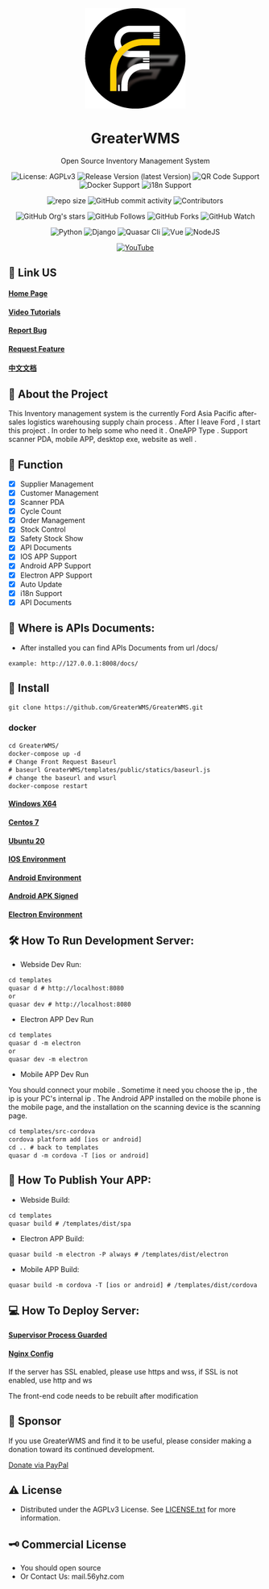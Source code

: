 <div align="center">
  <img src="static/img/logo.png" alt="GreaterWMS logo" width="200" height="auto" />
  <h1>GreaterWMS</h1>
  <p>Open Source Inventory Management System </p>

<!-- Badges -->
![License: AGPLv3](https://img.shields.io/github/license/Singosgu/GreaterWMS)
![Release Version (latest Version)](https://img.shields.io/github/v/release/GreaterWMS/GreaterWMS?color=orange&include_prereleases)
![QR Code Support](https://img.shields.io/badge/QR--Code-Support-orange.svg)
![Docker Support](https://img.shields.io/badge/Docker-Support-orange.svg)
![i18n Support](https://img.shields.io/badge/i18n-Support-orange.svg)

![repo size](https://img.shields.io/github/repo-size/GreaterWMS/GreaterWMS)
![GitHub commit activity](https://img.shields.io/github/commit-activity/m/GreaterWMS/GreaterWMS)
![Contributors](https://img.shields.io/github/contributors/GreaterWMS/GreaterWMS?color=blue)

![GitHub Org's stars](https://img.shields.io/github/stars/GreaterWMS?style=social)
![GitHub Follows](https://img.shields.io/github/followers/Singosgu?style=social)
![GitHub Forks](https://img.shields.io/github/forks/GreaterWMS/GreaterWMS?style=social)
![GitHub Watch](https://img.shields.io/github/watchers/GreaterWMS/GreaterWMS?style=social)

![Python](https://img.shields.io/badge/Python-3.9.5-yellowgreen)
![Django](https://img.shields.io/badge/Django-3.1.14-yellowgreen)
![Quasar Cli](https://img.shields.io/badge/Quasar/cli-1.2.1-yellowgreen)
![Vue](https://img.shields.io/badge/Vue-2.6.0-yellowgreen)
![NodeJS](https://img.shields.io/badge/NodeJS-14.19.3-yellowgreen)

[![YouTube](https://img.shields.io/youtube/channel/subscribers/UCPW1wciGMIEh7CYOdLnsloA?color=red&label=YouTube&logo=youtube&style=for-the-badge)](https://www.youtube.com/channel/UCPW1wciGMIEh7CYOdLnsloA)
</div>

[//]: # (Some Link)
## :rocket: Link US
<h4>
    <a href="https://www.56yhz.com/">Home Page</a>
</h4>
<h4>
  <a href="https://www.youtube.com/channel/UCPW1wciGMIEh7CYOdLnsloA">Video Tutorials</a>
</h4>
<h4>
  <a href="https://github.com/GreaterWMS/GreaterwMS/issues/new?template=bug_report.md&title=[BUG]">Report Bug</a>
</h4>
<h4>   
  <a href="https://github.com/GreaterWMS/GreaterWMS/issues/new?template=feature_request.md&title=[FR]">Request Feature</a>
</h4>
<h4>
  <a href="https://gitee.com/GreaterwMS/GreaterWMS/blob/master/README.zh-CN.md">中文文档</a>
</h4>

[//]: # (About the Project)
## :star2: About the Project

This Inventory management system is the currently Ford Asia Pacific after-sales logistics warehousing supply chain process .
After I leave Ford , I start this project . In order to help some who need it . 
OneAPP Type . Support scanner PDA, mobile APP, desktop exe, website as well .

[//]: # (Function)
## :dart: Function

* [x] Supplier Management
* [x] Customer Management
* [x] Scanner PDA
* [x] Cycle Count
* [x] Order Management
* [x] Stock Control
* [x] Safety Stock Show
* [x] API Documents
* [x] IOS APP Support
* [x] Android APP Support
* [x] Electron APP Support
* [x] Auto Update
* [x] i18n Support
* [x] API Documents

[//]: # (development)
## :eyes: Where is APIs Documents:

- After installed you can find APIs Documents from url /docs/

~~~shell
example: http://127.0.0.1:8008/docs/
~~~

[//]: # (Install)
## :compass: Install
~~~shell
git clone https://github.com/GreaterWMS/GreaterWMS.git
~~~

### docker
~~~shell
cd GreaterWMS/
docker-compose up -d
# Change Front Request Baseurl
# baseurl GreaterWMS/templates/public/statics/baseurl.js
# change the baseurl and wsurl
docker-compose restart
~~~

<h4>
  <a href="https://www.56yhz.com/en-us/docs/2/3/">Windows X64</a>
</h4>
<h4>
  <a href="https://www.56yhz.com/en-us/docs/2/4/">Centos 7</a>
</h4>
<h4>
  <a href="https://www.56yhz.com/en-us/docs/2/5/">Ubuntu 20</a>
</h4>
<h4>
  <a href="https://www.56yhz.com/en-us/docs/2/6/">IOS Environment</a>
</h4>
<h4>
  <a href="https://www.56yhz.com/en-us/docs/2/7/">Android Environment</a>
</h4>
<h4>
  <a href="https://www.56yhz.com/en-us/docs/2/8/">Android APK Signed</a>
</h4>
<h4>
  <a href="https://www.56yhz.com/en-us/docs/2/11/">Electron Environment</a>
</h4>

[//]: # (development)
## :hammer_and_wrench: How To Run Development Server:

- Webside Dev Run:

~~~shell
cd templates
quasar d # http://localhost:8080
or
quasar dev # http://localhost:8080
~~~

- Electron APP Dev Run

~~~shell
cd templates
quasar d -m electron
or
quasar dev -m electron
~~~

- Mobile APP Dev Run

You should connect your mobile . Sometime it need you choose the ip , the ip is your PC's internal ip . 
The Android APP installed on the mobile phone is the mobile page, and the installation on the scanning device is the scanning page.

~~~shell
cd templates/src-cordova
cordova platform add [ios or android]
cd .. # back to templates
quasar d -m cordova -T [ios or android]
~~~

[//]: # (publish)
## :trumpet: How To Publish Your APP:

- Webside Build:

~~~shell
cd templates
quasar build # /templates/dist/spa
~~~

- Electron APP Build:

~~~shell
quasar build -m electron -P always # /templates/dist/electron
~~~

- Mobile APP Build:

~~~shell
quasar build -m cordova -T [ios or android] # /templates/dist/cordova
~~~

[//]: # (deploy)
## :computer: How To Deploy Server:

<h4>
  <a href="https://www.56yhz.com/en-us/docs/2/9/">Supervisor Process Guarded</a>
</h4>
<h4>
  <a href="https://www.56yhz.com/en-us/docs/2/10/">Nginx Config</a>
</h4>

If the server has SSL enabled, please use https and wss, if SSL is not enabled, use http and ws

The front-end code needs to be rebuilt after modification

<!-- Sponsor -->
## :money_with_wings: Sponsor

If you use GreaterWMS and find it to be useful, please consider making a donation toward its continued development.

[Donate via PayPal](https://paypal.me/singosgu)

<!-- License -->
## :warning: License

- Distributed under the AGPLv3 License. See [LICENSE.txt](https://github.com/GreaterWMS/GreaterWMS/blob/master/LICENSE) for more information.

<!-- COMMERCIAL LICENSE -->
## :old_key: Commercial License

- You should open source
- Or Contact Us: mail.56yhz.com
